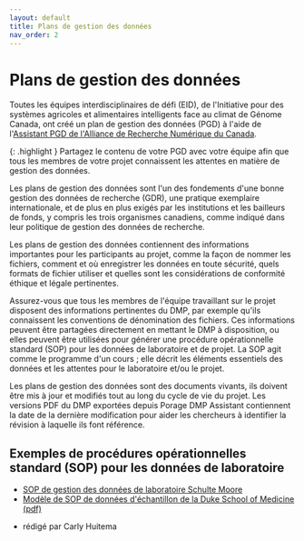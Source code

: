 ```yaml
---
layout: default
title: Plans de gestion des données
nav_order: 2
---
```


# Plans de gestion des données

Toutes les équipes interdisciplinaires de défi (EID), de l'Initiative pour des systèmes agricoles et alimentaires intelligents face au climat de Génome Canada, ont créé un plan de gestion des données (PGD) à l'aide de l'[Assistant PGD de l'Alliance de Recherche Numérique du Canada](https://dmp-pgd.ca/).

{: .highlight }
Partagez le contenu de votre PGD avec votre équipe afin que tous les membres de votre projet connaissent les attentes en matière de gestion des données.

Les plans de gestion des données sont l'un des fondements d'une bonne gestion des données de recherche (GDR), une pratique exemplaire internationale, et de plus en plus exigés par les institutions et les bailleurs de fonds, y compris les trois organismes canadiens, comme indiqué dans leur politique de gestion des données de recherche.

Les plans de gestion des données contiennent des informations importantes pour les participants au projet, comme la façon de nommer les fichiers, comment et où enregistrer les données en toute sécurité, quels formats de fichier utiliser et quelles sont les considérations de conformité éthique et légale pertinentes.

Assurez-vous que tous les membres de l'équipe travaillant sur le projet disposent des informations pertinentes du DMP, par exemple qu'ils connaissent les conventions de dénomination des fichiers. Ces informations peuvent être partagées directement en mettant le DMP à disposition, ou elles peuvent être utilisées pour générer une procédure opérationnelle standard (SOP) pour les données de laboratoire et de projet. La SOP agit comme le programme d'un cours ; elle décrit les éléments essentiels des données et les attentes pour le laboratoire et/ou le projet.

Les plans de gestion des données sont des documents vivants, ils doivent être mis à jour et modifiés tout au long du cycle de vie du projet. Les versions PDF du DMP exportées depuis Porage DMP Assistant contiennent la date de la dernière modification pour aider les chercheurs à identifier la révision à laquelle ils font référence.

## Exemples de procédures opérationnelles standard (SOP) pour les données de laboratoire

* [SOP de gestion des données de laboratoire Schulte Moore](https://faculty.sites.iastate.edu/lschulte/lab-data-and-file-management-sops)
* [Modèle de SOP de données d'échantillon de la Duke School of Medicine (pdf)](https://medschool.duke.edu/sites/default/files/2021-10/data_management_sop_guidance_shared_resource.pdf)

- rédigé par Carly Huitema